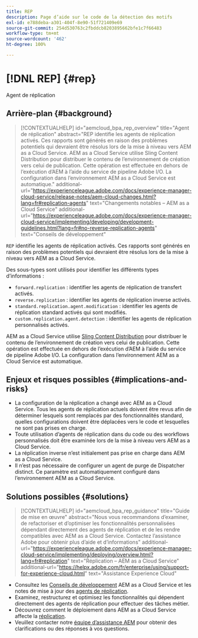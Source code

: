 ```yaml
---
title: REP
description: Page d’aide sur le code de la détection des motifs
exl-id: e788deba-a301-404f-8e90-51f721409e69
source-git-commit: 254d530763c2fbddcb8203895662bfe1c7f66483
workflow-type: tm+mt
source-wordcount: '462'
ht-degree: 100%

---
```


# [!DNL REP] {#rep}

Agent de réplication

## Arrière-plan {#background}

>[!CONTEXTUALHELP]
>id="aemcloud_bpa_rep_overview"
>title="Agent de réplication"
>abstract="REP identifie les agents de réplication activés. Ces rapports sont générés en raison des problèmes potentiels qui devraient être résolus lors de la mise à niveau vers AEM as a Cloud Service. AEM as a Cloud Service utilise Sling Content Distribution pour distribuer le contenu de l’environnement de création vers celui de publication. Cette opération est effectuée en dehors de l’exécution d’AEM à l’aide du service de pipeline Adobe I/O. La configuration dans l’environnement AEM as a Cloud Service est automatique."
>additional-url="https://experienceleague.adobe.com/docs/experience-manager-cloud-service/release-notes/aem-cloud-changes.html?lang=fr#replication-agents" text="Changements notables – AEM as a Cloud Service"
>additional-url="https://experienceleague.adobe.com/docs/experience-manager-cloud-service/implementing/developing/development-guidelines.html?lang=fr#no-reverse-replication-agents" text="Conseils de développement"

`REP` identifie les agents de réplication activés. Ces rapports sont générés en raison des problèmes potentiels qui devraient être résolus lors de la mise à niveau vers AEM as a Cloud Service.

Des sous-types sont utilisés pour identifier les différents types d’informations :

* `forward.replication` : identifier les agents de réplication de transfert activés.
* `reverse.replication` : identifier les agents de réplication inverse activés.
* `standard.replication.agent.modification` : identifier les agents de réplication standard activés qui sont modifiés.
* `custom.replication.agent.detection` : identifier les agents de réplication personnalisés activés.

AEM as a Cloud Service utilise [Sling Content Distribution](https://sling.apache.org/documentation/bundles/content-distribution.html) pour distribuer le contenu de l’environnement de création vers celui de publication. Cette opération est effectuée en dehors de l’exécution d’AEM à l’aide du service de pipeline Adobe I/O. La configuration dans l’environnement AEM as a Cloud Service est automatique.

## Enjeux et risques possibles {#implications-and-risks}

* La configuration de la réplication a changé avec AEM as a Cloud Service. Tous les agents de réplication actuels doivent être revus afin de déterminer lesquels sont remplacés par des fonctionnalités standard, quelles configurations doivent être déplacées vers le code et lesquelles ne sont pas prises en charge.
* Toute utilisation d’agents de réplication dans du code ou des workflows personnalisés doit être examinée lors de la mise à niveau vers AEM as a Cloud Service.
* La réplication inverse n’est initialement pas prise en charge dans AEM as a Cloud Service.
* Il n’est pas nécessaire de configurer un agent de purge de Dispatcher distinct. Ce paramètre est automatiquement configuré dans l’environnement AEM as a Cloud Service.

## Solutions possibles {#solutions}

>[!CONTEXTUALHELP]
>id="aemcloud_bpa_rep_guidance"
>title="Guide de mise en œuvre"
>abstract="Nous vous recommandons d’examiner, de refactoriser et d’optimiser les fonctionnalités personnalisées dépendant directement des agents de réplication et de les rendre compatibles avec AEM as a Cloud Service. Contactez l’assistance Adobe pour obtenir plus d’aide et d’informations"
>additional-url="https://experienceleague.adobe.com/docs/experience-manager-cloud-service/implementing/deploying/overview.html?lang=fr#replication" text="Réplication – AEM as a Cloud Service"
>additional-url="https://helpx.adobe.com/fr/enterprise/using/support-for-experience-cloud.html" text="Assistance Experience Cloud"

* Consultez les [Conseils de développement](https://experienceleague.adobe.com/docs/experience-manager-cloud-service/implementing/developing/development-guidelines.html?lang=fr#no-reverse-replication-agents) AEM as a Cloud Service et les notes de mise à jour des [agents de réplication](https://experienceleague.adobe.com/docs/experience-manager-cloud-service/release-notes/aem-cloud-changes.html?lang=fr#replication-agents).
* Examinez, restructurez et optimisez les fonctionnalités qui dépendent directement des agents de réplication pour effectuer des tâches métier.
* Découvrez comment le déploiement dans AEM as a Cloud Service affecte la [réplication](https://experienceleague.adobe.com/docs/experience-manager-cloud-service/implementing/deploying/overview.html?lang=fr#replication).
* Veuillez contacter notre [équipe d’assistance AEM](https://helpx.adobe.com/fr/enterprise/using/support-for-experience-cloud.html) pour obtenir des clarifications ou des réponses à vos questions.
